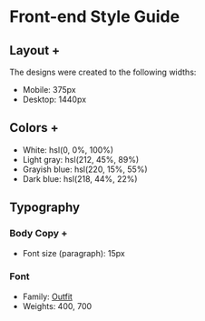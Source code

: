 # Front-end Style Guide

## Layout +

The designs were created to the following widths:

- Mobile: 375px
- Desktop: 1440px

## Colors +

- White: hsl(0, 0%, 100%)
- Light gray: hsl(212, 45%, 89%)
- Grayish blue: hsl(220, 15%, 55%)
- Dark blue: hsl(218, 44%, 22%)

## Typography

### Body Copy +

- Font size (paragraph): 15px

### Font

- Family: [Outfit](https://fonts.google.com/specimen/Outfit)
- Weights: 400, 700
